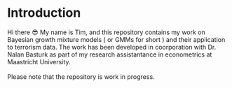 # Introduction
Hi there :sunglasses: My name is Tim, and this repository contains my work on Bayesian growth mixture models ( or GMMs for short ) and their application to terrorism data. The work has been developed in coorporation with Dr. Nalan Basturk as part of my research assistantance in econometrics at Maastricht University.\
\
Please note that the repository is work in progress.


